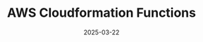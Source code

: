 ---
category: TechSavvy
date: 2025-03-22
parent: /TechSavvy/AWS/
parentTitle: AWS
sidebar_label: AWS Cloudformation Functions
title: AWS Cloudformation Functions
---